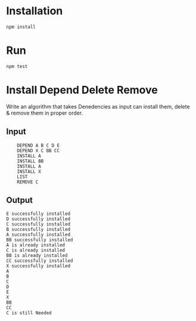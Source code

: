 # Installation
```
npm install
```

# Run
```
npm test
```

# Install Depend Delete Remove

Write an algorithm that takes Denedencies as input can install them, delete & remove them in proper order.

## Input
```
    DEPEND A B C D E
    DEPEND X C BB CC
    INSTALL A
    INSTALL BB
    INSTALL A
    INSTALL X
    LIST
    REMOVE C
```

## Output
```
E successfully installed
D successfully installed
C successfully installed
B successfully installed
A successfully installed
BB successfully installed
A is already installed
C is already installed
BB is already installed
CC successfully installed
X successfully installed
A
B
C
D
E
X
BB
CC
C is still Needed
```

